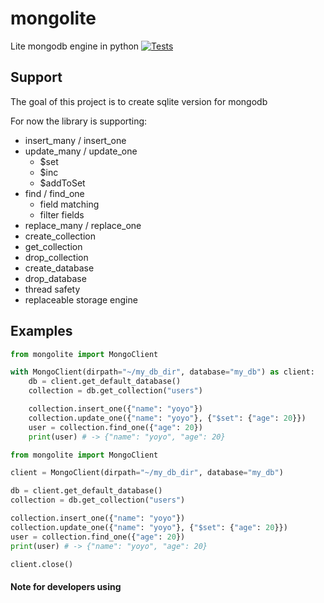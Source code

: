 # mongolite
Lite mongodb engine in python
[![Tests](https://github.com/hvuhsg/mongolite/actions/workflows/test.yml/badge.svg)](https://github.com/hvuhsg/mongolite/actions/workflows/test.yml)

## Support
The goal of this project is to create sqlite version for mongodb

For now the library is supporting:
- insert_many / insert_one
- update_many / update_one
    - $set
    - $inc
    - $addToSet
- find / find_one
    - field matching
    - filter fields
- replace_many / replace_one
- create_collection
- get_collection
- drop_collection
- create_database
- drop_database
- thread safety
- replaceable storage engine

## Examples
```python
from mongolite import MongoClient

with MongoClient(dirpath="~/my_db_dir", database="my_db") as client:
    db = client.get_default_database()
    collection = db.get_collection("users")

    collection.insert_one({"name": "yoyo"})
    collection.update_one({"name": "yoyo"}, {"$set": {"age": 20}})
    user = collection.find_one({"age": 20})
    print(user) # -> {"name": "yoyo", "age": 20}
```

```python
from mongolite import MongoClient

client = MongoClient(dirpath="~/my_db_dir", database="my_db")

db = client.get_default_database()
collection = db.get_collection("users")

collection.insert_one({"name": "yoyo"})
collection.update_one({"name": "yoyo"}, {"$set": {"age": 20}})
user = collection.find_one({"age": 20})
print(user) # -> {"name": "yoyo", "age": 20}

client.close()
```

#### Note for developers using
